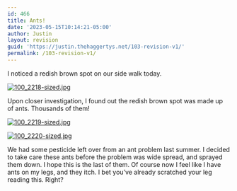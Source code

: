 ```yaml
---
id: 466
title: Ants!
date: '2023-05-15T10:14:21-05:00'
author: Justin
layout: revision
guid: 'https://justin.thehaggertys.net/103-revision-v1/'
permalink: /103-revision-v1/
---
```


I noticed a redish brown spot on our side walk today.

[![100_2218-sized.jpg](https://justin.thehaggertys.net/wp-content/uploads/2007/03/100_2218-sized.jpg)](https://justin.thehaggertys.net/wp-content/uploads/2007/03/100_2218.jpg "100_2218-sized.jpg")

Upon closer investigation, I found out the redish brown spot was made up of ants. Thousands of them!

[![100_2219-sized.jpg](https://justin.thehaggertys.net/wp-content/uploads/2007/03/100_2219-sized.jpg)](https://justin.thehaggertys.net/wp-content/uploads/2007/03/100_2219.jpg "100_2219-sized.jpg")

[![100_2220-sized.jpg](https://justin.thehaggertys.net/wp-content/uploads/2007/03/100_2220-sized.jpg)](https://justin.thehaggertys.net/wp-content/uploads/2007/03/100_2220.jpg "100_2220-sized.jpg")

We had some pesticide left over from an ant problem last summer. I decided to take care these ants before the problem was wide spread, and sprayed them down. I hope this is the last of them. Of course now I feel like I have ants on my legs, and they itch. I bet you’ve already scratched your leg reading this. Right?